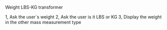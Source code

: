 Weight LBS-KG transformer

1, Ask the user`s weight
2, Ask the user is it LBS or KG
3, Display the weight in the other mass measurement type

